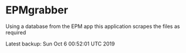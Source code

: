 # EPMgrabber
Using a database from the EPM app this application scrapes the files as required


Latest backup: Sun Oct 6 00:52:01 UTC 2019
